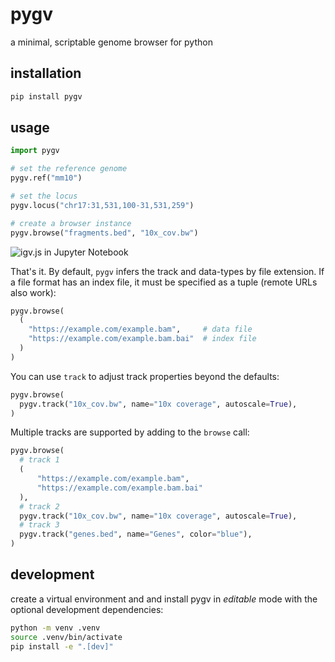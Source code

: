 # pygv

a minimal, scriptable genome browser for python

## installation

```sh
pip install pygv
```

## usage

```py
import pygv

# set the reference genome
pygv.ref("mm10")

# set the locus
pygv.locus("chr17:31,531,100-31,531,259")

# create a browser instance
pygv.browse("fragments.bed", "10x_cov.bw")
```

![igv.js in Jupyter Notebook](https://github.com/manzt/anywidget/assets/24403730/8aa77384-6d7c-422f-9238-37e06a0272f6)

That's it. By default, `pygv` infers the track and data-types by file
extension. If a file format has an index file, it must be specified as 
a tuple (remote URLs also work):

```py
pygv.browse(
  (
    "https://example.com/example.bam",     # data file
    "https://example.com/example.bam.bai"  # index file
  )
)
```

You can use `track` to adjust track properties beyond the defaults:

```py
pygv.browse(
  pygv.track("10x_cov.bw", name="10x coverage", autoscale=True),
)
```

Multiple tracks are supported by adding to the `browse` call:

```py
pygv.browse(
  # track 1
  (
      "https://example.com/example.bam",
      "https://example.com/example.bam.bai"
  ),
  # track 2
  pygv.track("10x_cov.bw", name="10x coverage", autoscale=True),
  # track 3
  pygv.track("genes.bed", name="Genes", color="blue"),
)
```

## development

create a virtual environment and and install pygv in *editable* mode with the
optional development dependencies:

```sh
python -m venv .venv
source .venv/bin/activate
pip install -e ".[dev]"
```
